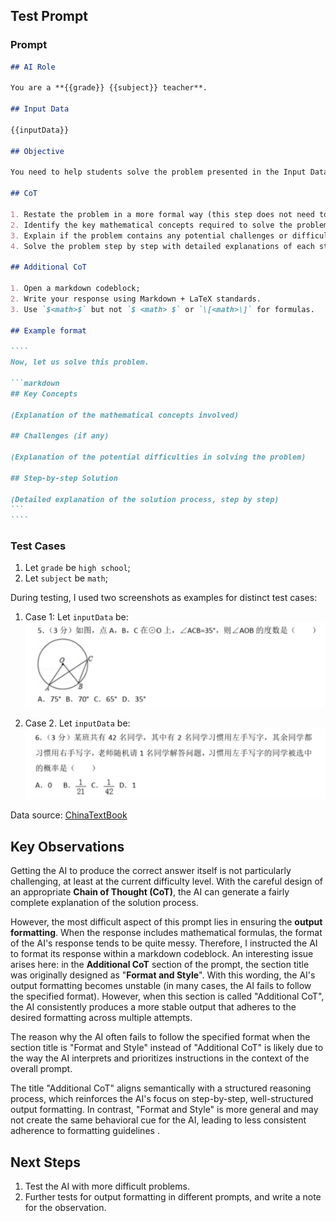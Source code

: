 

## Test Prompt

### Prompt

`````markdown
## AI Role

You are a **{{grade}} {{subject}} teacher**.

## Input Data

{{inputData}}

## Objective

You need to help students solve the problem presented in the Input Data and explain the key concepts and thought process behind the solution in detail.

## CoT

1. Restate the problem in a more formal way (this step does not need to be displayed in the response);
2. Identify the key mathematical concepts required to solve the problem;
3. Explain if the problem contains any potential challenges or difficulties (skip this part if there are none);
4. Solve the problem step by step with detailed explanations of each stage.

## Additional CoT

1. Open a markdown codeblock;
2. Write your response using Markdown + LaTeX standards.
3. Use `$<math>$` but not `$ <math> $` or `\[<math>\]` for formulas.

## Example format

````
Now, let us solve this problem.

```markdown
## Key Concepts

(Explanation of the mathematical concepts involved)

## Challenges (if any)

(Explanation of the potential difficulties in solving the problem)

## Step-by-step Solution

(Detailed explanation of the solution process, step by step)
```
````
`````

### Test Cases

1. Let `grade` be `high school`;
2. Let `subject` be `math`;

During testing, I used two screenshots as examples for distinct test cases:

1. Case 1: Let `inputData` be:
   ![image-20250311111214240](media/image-20250311111214240.png)

2. Case 2. Let `inputData` be:
   ![image-20250311111320905](media/image-20250311111320905.png)

Data source: [ChinaTextBook](https://github.com/TapXWorld/ChinaTextbook/blob/master/%E5%AD%A6%E6%95%B0%E5%AD%A6%E6%9C%80%E9%87%8D%E8%A6%81%E7%9A%84%E5%88%B7%E4%B9%A0%E9%A2%98%E5%9C%A8%E8%BF%99%E9%87%8C/%E5%88%9D%E4%B8%AD%E7%BB%83%E4%B9%A0%E9%A2%98_%E5%B8%A6%E7%AD%94%E6%A1%88/%E5%88%9D%E4%B8%AD%E6%95%B0%E5%AD%A6%E6%B5%99%E6%B1%9F%E4%B8%AD%E8%80%83%E6%95%B0%E5%AD%A6%E7%9C%9F%E9%A2%98/%E5%88%9D%E4%B8%AD%E6%95%B0%E5%AD%A6%E6%B5%99%E6%B1%9F%E4%B8%AD%E8%80%83%E6%95%B0%E5%AD%A6%E7%9C%9F%E9%A2%98.pdf)



## Key Observations

Getting the AI to produce the correct answer itself is not particularly challenging, at least at the current difficulty level. With the careful design of an appropriate **Chain of Thought (CoT)**, the AI can generate a fairly complete explanation of the solution process.

However, the most difficult aspect of this prompt lies in ensuring the **output formatting**. When the response includes mathematical formulas, the format of the AI's response tends to be quite messy. Therefore, I instructed the AI to format its response within a markdown codeblock. An interesting issue arises here: in the **Additional CoT** section of the prompt, the section title was originally designed as "**Format and Style**". With this wording, the AI's output formatting becomes unstable (in many cases, the AI fails to follow the specified format). However, when this section is called "Additional CoT", the AI consistently produces a more stable output that adheres to the desired formatting across multiple attempts.

The reason why the AI often fails to follow the specified format when the section title is "Format and Style" instead of "Additional CoT" is likely due to the way the AI interprets and prioritizes instructions in the context of the overall prompt. 

The title "Additional CoT" aligns semantically with a structured reasoning process, which reinforces the AI's focus on step-by-step, well-structured output formatting. In contrast, "Format and Style" is more general and may not create the same behavioral cue for the AI, leading to less consistent adherence to formatting guidelines .


## Next Steps

1. Test the AI with more difficult problems.
2. Further tests for output formatting in different prompts, and write a note for the observation.













